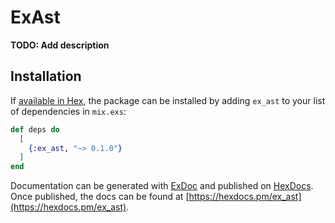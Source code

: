 # ExAst

**TODO: Add description**

## Installation

If [available in Hex](https://hex.pm/docs/publish), the package can be installed
by adding `ex_ast` to your list of dependencies in `mix.exs`:

```elixir
def deps do
  [
    {:ex_ast, "~> 0.1.0"}
  ]
end
```

Documentation can be generated with [ExDoc](https://github.com/elixir-lang/ex_doc)
and published on [HexDocs](https://hexdocs.pm). Once published, the docs can
be found at [https://hexdocs.pm/ex_ast](https://hexdocs.pm/ex_ast).

